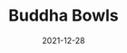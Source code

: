---
layout: recipe
title: "Buddha Bowls"
date: 2021-12-28
recipe:
  prep: 10 min.
  cook: 30 min.
  preheat: 425 F
  source_name: Lauren Miyashiro
  source_publisher: delish
  source_url: https://www.delish.com/cooking/menus/recipes/a50768/buddha-bowls-recipe/
  ingredients_markdown: |-
    ## Chicken
    * 1 lb. boneless, skinless chicken breast
    * 1/2 tsp. garlic powder
    * 1/2 tsp. ground ginger
    * 1 tbsp. olive oil
    * salt
    * pepper
  
    ## Roast
    * 1 head cauliflower, diced
    * 1 onion, diced
    * 1 tbsp. olive oil
    * salt
    * pepper
   
    ## Dressing
    * 1 clove garlic, minced
    * 2 tbsp. peanut butter
    * 1/4 cup lime juice (1 lime)
    * 1 tbsp. honey
    * 1 tbsp. soy sauce
    * 1 tbsp. sesame oil
    * 1 tbsp. olive oil

    ## Serving
    * 4 cups cooked brown rice
    * 2 cups spinach
    * avocado
    * sesame seeds

  directions_markdown: |-
    1. toss cauliflower and onion with 1 tbsp. oil, salt, and pepper
    2. bake until tender, 20 to 25 min.
    3. heat 1 tbsp. oil in large skillet over medium-high heat
    4. season chicken with garlic powder, ginger, salt, and pepper
    5. cook until golden, about 8 minutes per side
    6. whisk together dressing ingredients
    7. layer rice, cauliflower, sliced chicken, avocado, and spinach in each bowl
    8. top with sesame seeds and dressing
---